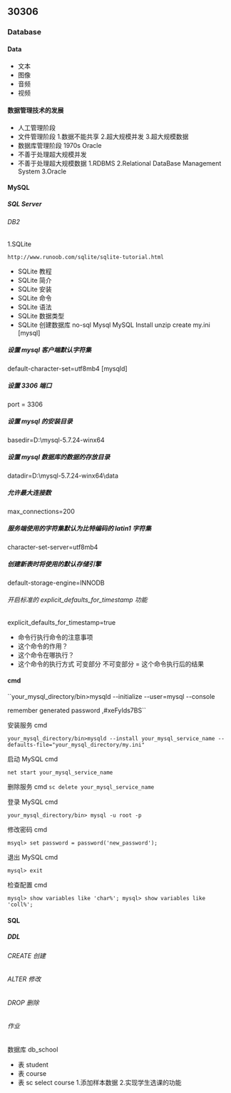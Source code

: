 
    
## 30306

### Database
#### Data
- 文本
- 图像
- 音频
- 视频
#### 数据管理技术的发展
- 人工管理阶段
- 文件管理阶段
1.数据不能共享
2.超大规模并发
3.超大规模数据
- 数据库管理阶段
1970s
Oracle
- 不善于处理超大规模并发
- 不善于处理超大规模数据
1.RDBMS
2.Relational DataBase Management System
3.Oracle
#### MySQL
##### SQL Server
###### DB2
1.SQLite

`http://www.runoob.com/sqlite/sqlite-tutorial.html`
- SQLite 教程
- SQLite 简介
- SQLite 安装
- SQLite 命令
- SQLite 语法
- SQLite 数据类型
- SQLite 创建数据库
no-sql
Mysql
MySQL Install
unzip
create my.ini
[mysql]
##### 设置 mysql 客户端默认字符集
default-character-set=utf8mb4 
[mysqld]
##### 设置 3306 端口
port = 3306 
##### 设置 mysql 的安装目录
basedir=D:\mysql-5.7.24-winx64
##### 设置 mysql 数据库的数据的存放目录
datadir=D:\mysql-5.7.24-winx64\data
##### 允许最大连接数
max_connections=200
##### 服务端使用的字符集默认为比特编码的 latin1 字符集
character-set-server=utf8mb4
##### 创建新表时将使用的默认存储引擎
default-storage-engine=INNODB
###### 开启标准的 explicit_defaults_for_timestamp 功能
explicit_defaults_for_timestamp=true
- 命令行执行命令的注意事项
- 这个命令的作用？
- 这个命令在哪执行？
- 这个命令的执行方式 可变部分 不可变部分
= 这个命令执行后的结果
#### cmd
``your_mysql_directory/bin>mysqld --initialize --user=mysql --console

remember generated password ,#xeFyIds7BS``

安装服务 cmd

`your_mysql_directory/bin>mysqld --install your_mysql_service_name --defaults-file="your_mysql_directory/my.ini"`

启动 MySQL cmd

`net start your_mysql_service_name`

删除服务 cmd
`sc delete your_mysql_service_name`

登录 MySQL cmd

`your_mysql_directory/bin> mysql -u root -p`

修改密码 cmd

`msyql> set password = password('new_password');`

退出 MySQL cmd

`mysql> exit`

检查配置 cmd

`mysql> show variables like 'char%';
mysql> show variables like 'coll%';`
#### SQL
##### DDL
###### CREATE 创建
###### ALTER 修改
###### DROP 删除
###### 作业
数据库 db_school
- 表 student
- 表 course
- 表 sc select course
1.添加样本数据
2.实现学生选课的功能
